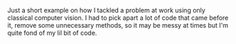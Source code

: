 Just a short example on how I tackled a problem at work using only classical computer vision. I had to pick apart a lot of code that came before it, remove some unnecessary methods, so it may be messy at times but I'm quite fond of my lil bit of code.
